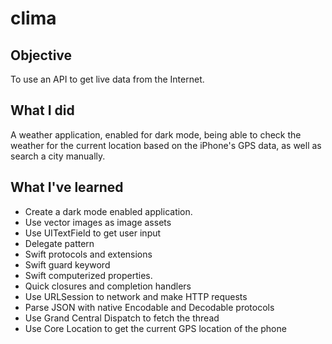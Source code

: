 # clima

## Objective

To use an API to get live data from the Internet. 

## What I did

A weather application, enabled for dark mode, being able to check the weather for the current location based on the iPhone's GPS data, as well as search a city manually. 

## What I've learned

* Create a dark mode enabled application.
* Use vector images as image assets
* Use UITextField to get user input 
* Delegate pattern
* Swift protocols and extensions 
* Swift guard keyword 
* Swift computerized properties.
* Quick closures and completion handlers
* Use URLSession to network and make HTTP requests
* Parse JSON with native Encodable and Decodable protocols 
* Use Grand Central Dispatch to fetch the thread
* Use Core Location to get the current GPS location of the phone 
